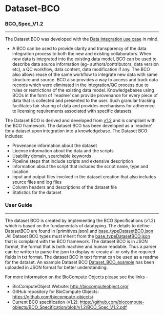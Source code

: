 Dataset-BCO
========================

### BCO_Spec_V1.2
-----------------
The Dataset BCO was developed with the [Data integration use case](https://github.com/biocompute-objects/BCO_Spec_V1.2/blob/master/BCO_Spec_V1.2.md#data-integration-use-case) in mind. 

* A BCO can be used to provide clarity and transparency of the data integration process to both the new and existing collaborators. When new data is integrated into the existing data model, BCO can be used to describe data source information (eg- authors/contributors, data version etc), a QC workflow, data content, data modification if any. The BCO also allows reuse of the same workflow to integrate new data with same structure and source. BCO also provides a way to access and track data records which were eliminated in the integration/QC process due to rules or restrictions of the existing data model. Knowledgebases using BCOs in the form of ‘readme’ can provide provenance for every piece of data that is collected and presented to the user. Such granular tracking facilitates fair sharing of data and provides mechanisms for adherence to licensing requirements associated with specific datasets.

The Dataset BCO is derived and developed from [v1.2](https://github.com/biocompute-objects/BCO_Specification/releases/tag/v1.2) and is compliant with the BCO framework. The dataset BCO has been developed as a 'readme' for a dataset upon integration into a knowledgebase. The Dataset BCO includes:

* Provenance information about the dataset
* License information about the data and the scripts
* Usability domain, searchable keywords
* Pipeline steps that include scripts and extensive description
* Information about the script that includes the script name, type and location
* Input and output files involved in the dataset creation that also includes source files and log files
* Column headers and descriptions of the dataset file 
* Statistics for the dataset

### User Guide
--------------
The dataset BCO is created by implementing the BCO Specifications (v1.2) which is based on the fundamentals of datatyping. The details to define DatasetBCO are found in [primitives.json] and [base_typeDatasetBCO.json](https://github.com/biocompute-objects/Dataset-BCO/blob/master/base_typeDatasetBCO.json) .All Dataset BCO types must inherit from the [base_typeDatasetBCO.json](https://github.com/biocompute-objects/Dataset-BCO/blob/master/base_typeDatasetBCO.json) that is complaint with the BCO framework. The dataset BCO is in JSON format, the format that is both machine and human readable. Thus a parser can be written to parse the json to display or create all or only the required fields in txt format. The dataset BCO in text format can be used as a readme for the dataset. An example Dataset BCO [Dataset_BCO_example](https://github.com/biocompute-objects/Dataset-BCO/blob/master/Dataset_BCO_example) has been uploaded in JSON format for better understanding. 

For more information on the BioCompute Objects please see the links -
* BioComputeObject Website: http://biocomputeobject.org/
* GitHub repository for BioCompute Objects: https://github.com/biocompute-objects/
* Current BCO specification (v1.2): https://github.com/biocompute-objects/BCO_Specification/blob/v1.2/BCO_Spec_V1.2.pdf

